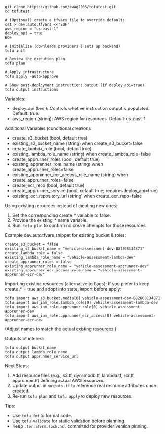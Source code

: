```shell
git clone https://github.com/swag2006/tofutest.git
cd tofutest

# (Optional) create a tfvars file to override defaults
cat > dev.auto.tfvars <<'EOF'
aws_region = "us-east-1"
deploy_api = true
EOF

# Initialize (downloads providers & sets up backend)
tofu init

# Review the execution plan
tofu plan

# Apply infrastructure
tofu apply -auto-approve

# Show post-deployment instructions output (if deploy_api=true)
tofu output instructions
```

Variables:
- deploy_api (bool): Controls whether instruction output is populated. Default: true.
- aws_region (string): AWS region for resources. Default: us-east-1.

Additional Variables (conditional creation):
- create_s3_bucket (bool, default true)
- existing_s3_bucket_name (string) when create_s3_bucket=false
- create_lambda_role (bool, default true)
- existing_lambda_role_name (string) when create_lambda_role=false
- create_apprunner_roles (bool, default true)
- existing_apprunner_role_name (string) when create_apprunner_roles=false
- existing_apprunner_ecr_access_role_name (string) when create_apprunner_roles=false
- create_ecr_repo (bool, default true)
- create_apprunner_service (bool, default true; requires deploy_api=true)
- existing_ecr_repository_url (string) when create_ecr_repo=false

Using existing resources instead of creating new ones:
1. Set the corresponding create_* variable to false.
2. Provide the existing_* name variable.
3. Run: `tofu plan` to confirm no create attempts for those resources.

Example dev.auto.tfvars snippet for existing bucket & roles:
```hcl
create_s3_bucket = false
existing_s3_bucket_name = "vehicle-assessment-dev-082608134871"
create_lambda_role = false
existing_lambda_role_name = "vehicle-assessment-lambda-dev"
create_apprunner_roles = false
existing_apprunner_role_name = "vehicle-assessment-apprunner-dev"
existing_apprunner_ecr_access_role_name = "vehicle-assessment-apprunner-ecr-dev"
```

Importing existing resources (alternative to flags):
If you prefer to keep create_* = true and adopt into state, import before apply:
```shell
tofu import aws_s3_bucket.media[0] vehicle-assessment-dev-082608134871
tofu import aws_iam_role.lambda_role[0] vehicle-assessment-lambda-dev
tofu import aws_iam_role.apprunner_role[0] vehicle-assessment-apprunner-dev
tofu import aws_iam_role.apprunner_ecr_access[0] vehicle-assessment-apprunner-ecr-dev
```
(Adjust names to match the actual existing resources.)

Outputs of interest:
```shell
tofu output bucket_name
tofu output lambda_role_name
tofu output apprunner_service_url
```

Next Steps:
1. Add resource files (e.g., s3.tf, dynamodb.tf, lambda.tf, ecr.tf, apprunner.tf) defining actual AWS resources.
2. Update output in `outputs.tf` to reference real resource attributes once created.
3. Re-run `tofu plan` and `tofu apply` to deploy new resources.

Tips:
- Use `tofu fmt` to format code.
- Use `tofu validate` for static validation before planning.
- Keep `.terraform.lock.hcl` committed for provider version pinning.
